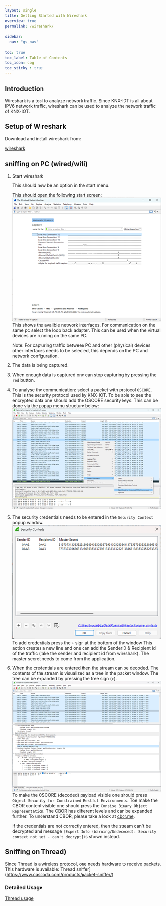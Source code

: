 ```yaml
---
layout: single
title: Getting Started with Wireshark
overview: true
permalink: /wireshark/

sidebar:
  nav: "gs_nav"

toc: true
toc_label: Table of Contents
toc_icon: cog
toc_sticky : true
---
```



## Introduction

Wireshark is a tool to analyze network traffic.
Since KNX-IOT is all about IPV6 network traffic, wireshark can be used to analyze the network traffic of KNX-IOT.

## Setup of Wireshark

Download and install wireshark from:

[wireshark](https://www.wireshark.org/)

## sniffing on PC (wired/wifi)

1. Start wireshark

   This should now be an option in the start menu.

   This should open the following start screen:
   ![wireshark main](/assets/images/wireshark_main.png)
   This shows the availble network interfaces.
   For communication on the same pc select the loop back adapter.
   This can be used when the virtual devices are running on the same PC.

   Note: For capturing traffic between PC and other (physical) devices other interfaces needs to be selected, this depends on the PC and network configuration.

2. The data is being captured.
3. When enough data is captured one can stop capturing by pressing the `red` button.
4. To analyse the communication: 
   select a packet with protocol `OSCORE`. This is the security protocol used by KNX-IOT.
   To be able to see the encrypted data one should add the OSCORE security keys. This can be done via the popup menu structure below:
   ![wireshark oscore](/assets/images/wireshark_oscore.png)

5. The security credentials needs to be entered in the `Security Context` popup window.
   ![wireshark credentials](/assets/images/wiresshark_securitycontexts.png)
   To add credentials press the `+` sign at the bottom of the window
   This action creates a new line and one can add the SenderID & Recipient id of the traffic (take the sender and recipient id from wireshark).
   The master secret needs to come from the application.

6. When the credentials are entered then the stream can be decoded.
   The contents of the stream is visualized as a tree in the packet window. The tree can be expanded by pressing the tree sign (`>`).
   ![wireshark decoded](/assets/images/wireshark_decoded.png)
   To make the OSCORE (decoded) payload visible one should press `Object Security for Constrained Restful Environments`.
   Toe make the CBOR content visible one should press the
   `Consise Binary Object Representation`. The CBOR has different levels and can be expanded further.
   To understand CBOR, please take a look at [cbor.me](https://cbor.me/).

   If the credentials are not correctly entered, then the stream can't be decrypted and message `[Expert Info (Warning/Undecoced): Security context not set - can't decrypt]` is shown instead.



## Sniffing on Thread)

Since Thread is a wireless protocol, one needs hardware to receive packets.
This hardware is available:
Thread sniffer](https://www.cascoda.com/products/packet-sniffer/)
   
### Detailed Usage

[Thread usage](https://github.com/Cascoda/cascoda-sdk/blob/master/posix/app/sniffer/README.md#configuring-wireshark)
